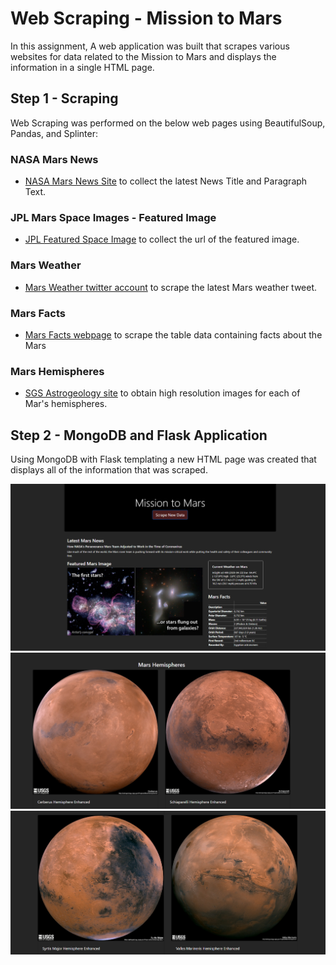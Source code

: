 # Web Scraping - Mission to Mars

In this assignment, A web application was built that scrapes various websites for data related to the Mission to Mars and displays the information in a single HTML page. 

## Step 1 - Scraping

Web Scraping was performed on the below web pages using BeautifulSoup, Pandas, and Splinter:

### NASA Mars News

* [NASA Mars News Site](https://mars.nasa.gov/news/) to collect the latest News Title and Paragraph Text. 

### JPL Mars Space Images - Featured Image

* [JPL Featured Space Image](https://www.jpl.nasa.gov/spaceimages/?search=&category=Mars) to collect the url of the featured image.

### Mars Weather

* [Mars Weather twitter account](https://twitter.com/marswxreport?lang=en) to scrape the latest Mars weather tweet.

### Mars Facts

* [Mars Facts webpage](https://space-facts.com/mars/) to scrape the table data containing facts about the Mars

### Mars Hemispheres

* [SGS Astrogeology site](https://astrogeology.usgs.gov/search/results?q=hemisphere+enhanced&k1=target&v1=Mars) to obtain high resolution images for each of Mar's hemispheres.


## Step 2 - MongoDB and Flask Application

Using MongoDB with Flask templating a new HTML page was created that displays all of the information that was scraped. 

![Mission_to_mars_1.png](https://github.com/smiti5712/web-scraping-challenge/blob/master/Missions_to_Mars/ScreenShots/Mission_to_mars_1.PNG)
![Mission_to_mars_2.png](Missions_to_Mars/ScreenShots/Mission_to_mars_2.PNG)
![Mission_to_mars_3.png](Missions_to_Mars/ScreenShots/Mission_to_mars_3.PNG)






